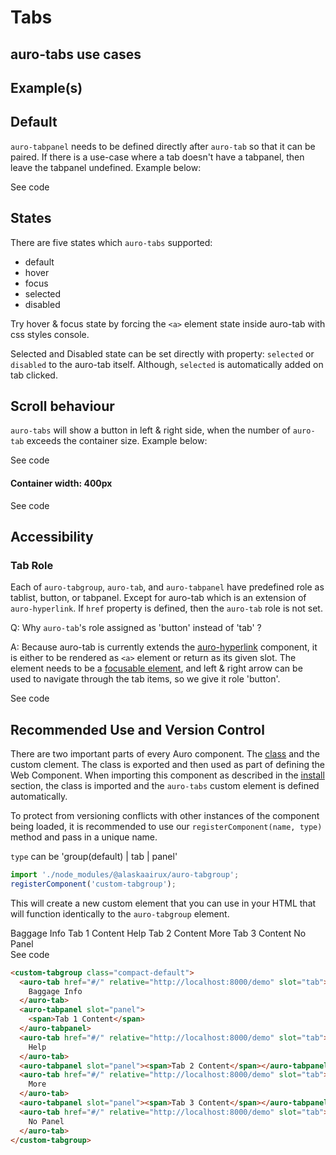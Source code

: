 <!--
The demo.md file is a compiled document. No edits should be made directly to this file.
README.md is created by running `npm run build:docs`.
This file is generated based on a template fetched from `./docs/partials/demo.md`
-->

# Tabs

<!-- AURO-GENERATED-CONTENT:START (FILE:src=./description.md) -->
<!-- AURO-GENERATED-CONTENT:END -->

## auro-tabs use cases

<!-- AURO-GENERATED-CONTENT:START (FILE:src=./useCases.md) -->
<!-- AURO-GENERATED-CONTENT:END -->

## Example(s)

## Default

`auro-tabpanel` needs to be defined directly after `auro-tab` so that it can be paired.
If there is a use-case where a tab doesn't have a tabpanel, then leave the tabpanel undefined.
Example below:

<div class="exampleWrapper">
  <!-- AURO-GENERATED-CONTENT:START (FILE:src=./../../apiExamples/basic.html) -->
  <!-- AURO-GENERATED-CONTENT:END -->
</div>

<auro-accordion lowProfile justifyRight>
  <span slot="trigger">See code</span>

<!-- AURO-GENERATED-CONTENT:START (CODE:src=./../../apiExamples/basic.html) -->
<!-- AURO-GENERATED-CONTENT:END -->

</auro-accordion>

## States

There are five states which `auro-tabs` supported:
- default
- hover
- focus
- selected
- disabled

Try hover & focus state by forcing the `<a>` element state inside auro-tab with css styles console.

Selected and Disabled state can be set directly with property: `selected` or `disabled` to the auro-tab itself.
Although, `selected` is automatically added on tab clicked.


## Scroll behaviour

`auro-tabs` will show a button in left & right side, when the number of `auro-tab` exceeds the container size.
Example below:

<div class="exampleWrapper">
  <!-- AURO-GENERATED-CONTENT:START (FILE:src=./../../apiExamples/scroll.html) -->
  <!-- AURO-GENERATED-CONTENT:END -->
</div>

<auro-accordion lowProfile justifyRight>
  <span slot="trigger">See code</span>

<!-- AURO-GENERATED-CONTENT:START (CODE:src=./../../apiExamples/scroll.html) -->
<!-- AURO-GENERATED-CONTENT:END -->

</auro-accordion>

#### Container width: 400px

<div class="exampleWrapper">
  <!-- AURO-GENERATED-CONTENT:START (FILE:src=./../../apiExamples/scroll-400.html) -->
  <!-- AURO-GENERATED-CONTENT:END -->
</div>

<auro-accordion lowProfile justifyRight>
  <span slot="trigger">See code</span>

<!-- AURO-GENERATED-CONTENT:START (CODE:src=./../../apiExamples/scroll-400.html) -->
<!-- AURO-GENERATED-CONTENT:END -->

</auro-accordion>

## Accessibility

### Tab Role

Each of `auro-tabgroup`, `auro-tab`, and `auro-tabpanel` have predefined role as tablist, button, or tabpanel. Except for auro-tab which is an extension of `auro-hyperlink`. If `href` property is defined, then the `auro-tab` role is not set.

Q: Why `auro-tab`'s role assigned as 'button' instead of 'tab' ?

A: Because auro-tab is currently extends the [auro-hyperlink](https://auro.alaskaair.com/components/auro/hyperlink) component,  it is either to be rendered as `<a>` element or return as its given slot. The element needs to be a [focusable element](https://allyjs.io/data-tables/focusable.html), and left & right arrow can be used to navigate through the tab items, so we give it role 'button'.

<div class="exampleWrapper">
  <!-- AURO-GENERATED-CONTENT:START (FILE:src=./../../apiExamples/role.html) -->
  <!-- AURO-GENERATED-CONTENT:END -->
</div>

<auro-accordion lowProfile justifyRight>
  <span slot="trigger">See code</span>

<!-- AURO-GENERATED-CONTENT:START (CODE:src=./../../apiExamples/role.html) -->
<!-- AURO-GENERATED-CONTENT:END -->

</auro-accordion>

## Recommended Use and Version Control

There are two important parts of every Auro component. The <a href="https://developer.mozilla.org/en-US/docs/Web/JavaScript/Reference/Classes">class</a> and the custom clement. The class is exported and then used as part of defining the Web Component. When importing this component as described in the <a href="#install">install</a> section, the class is imported and the `auro-tabs` custom element is defined automatically.

To protect from versioning conflicts with other instances of the component being loaded, it is recommended to use our `registerComponent(name, type)` method and pass in a unique name.

`type` can be 'group(default) | tab | panel'

```js
import './node_modules/@alaskaairux/auro-tabgroup';
registerComponent('custom-tabgroup');
```

This will create a new custom element that you can use in your HTML that will function identically to the `auro-tabgroup` element.

<div class="exampleWrapper">
  <custom-tabgroup class="compact-default">
    <auro-tab href="#/" relative="http://localhost:8000/demo" slot="tab">
      Baggage Info
    </auro-tab>
    <auro-tabpanel slot="panel">
      <span>Tab 1 Content</span>
    </auro-tabpanel>
    <auro-tab href="#/" relative="http://localhost:8000/demo" slot="tab">
      Help
    </auro-tab>
    <auro-tabpanel slot="panel"><span>Tab 2 Content</span></auro-tabpanel>
    <auro-tab href="#/" relative="http://localhost:8000/demo" slot="tab">
      More
    </auro-tab>
    <auro-tabpanel slot="panel"><span>Tab 3 Content</span></auro-tabpanel>
    <auro-tab href="#/" relative="http://localhost:8000/demo" slot="tab">
      No Panel
    </auro-tab>
  </custom-tabgroup>
</div>

<auro-accordion lowProfile justifyRight>
  <span slot="trigger">See code</span>

```html
<custom-tabgroup class="compact-default">
  <auro-tab href="#/" relative="http://localhost:8000/demo" slot="tab">
    Baggage Info
  </auro-tab>
  <auro-tabpanel slot="panel">
    <span>Tab 1 Content</span>
  </auro-tabpanel>
  <auro-tab href="#/" relative="http://localhost:8000/demo" slot="tab">
    Help
  </auro-tab>
  <auro-tabpanel slot="panel"><span>Tab 2 Content</span></auro-tabpanel>
  <auro-tab href="#/" relative="http://localhost:8000/demo" slot="tab">
    More
  </auro-tab>
  <auro-tabpanel slot="panel"><span>Tab 3 Content</span></auro-tabpanel>
  <auro-tab href="#/" relative="http://localhost:8000/demo" slot="tab">
    No Panel
  </auro-tab>
</custom-tabgroup>
```
</auro-accordion>
